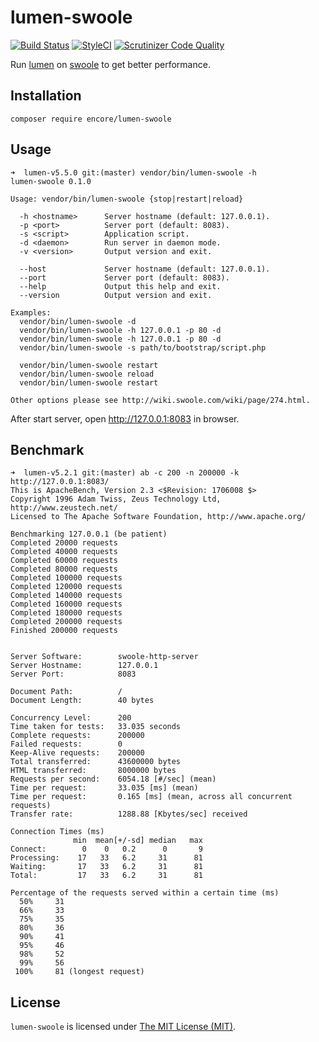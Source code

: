 # lumen-swoole

[![Build Status](https://travis-ci.org/z-song/lumen-swoole.svg?branch=master)](https://travis-ci.org/z-song/lumen-swoole)
[![StyleCI](https://styleci.io/repos/65545581/shield)](https://styleci.io/repos/65545581)
[![Scrutinizer Code Quality](https://scrutinizer-ci.com/g/z-song/lumen-swoole/badges/quality-score.png?b=master)](https://scrutinizer-ci.com/g/z-song/lumen-swoole/?branch=master)

Run [lumen](https://lumen.laravel.com/) on [swoole](http://www.swoole.com/) to get better performance.

## Installation

```
composer require encore/lumen-swoole
```

## Usage

```
➜  lumen-v5.5.0 git:(master) vendor/bin/lumen-swoole -h
lumen-swoole 0.1.0

Usage: vendor/bin/lumen-swoole {stop|restart|reload}

  -h <hostname>      Server hostname (default: 127.0.0.1).
  -p <port>          Server port (default: 8083).
  -s <script>        Application script.
  -d <daemon>        Run server in daemon mode.
  -v <version>       Output version and exit.

  --host             Server hostname (default: 127.0.0.1).
  --port             Server port (default: 8083).
  --help             Output this help and exit.
  --version          Output version and exit.

Examples:
  vendor/bin/lumen-swoole -d
  vendor/bin/lumen-swoole -h 127.0.0.1 -p 80 -d
  vendor/bin/lumen-swoole -h 127.0.0.1 -p 80 -d
  vendor/bin/lumen-swoole -s path/to/bootstrap/script.php

  vendor/bin/lumen-swoole restart
  vendor/bin/lumen-swoole reload
  vendor/bin/lumen-swoole restart

Other options please see http://wiki.swoole.com/wiki/page/274.html.
```

After start server, open http://127.0.0.1:8083 in browser.

## Benchmark

```
➜  lumen-v5.2.1 git:(master) ab -c 200 -n 200000 -k http://127.0.0.1:8083/
This is ApacheBench, Version 2.3 <$Revision: 1706008 $>
Copyright 1996 Adam Twiss, Zeus Technology Ltd, http://www.zeustech.net/
Licensed to The Apache Software Foundation, http://www.apache.org/

Benchmarking 127.0.0.1 (be patient)
Completed 20000 requests
Completed 40000 requests
Completed 60000 requests
Completed 80000 requests
Completed 100000 requests
Completed 120000 requests
Completed 140000 requests
Completed 160000 requests
Completed 180000 requests
Completed 200000 requests
Finished 200000 requests


Server Software:        swoole-http-server
Server Hostname:        127.0.0.1
Server Port:            8083

Document Path:          /
Document Length:        40 bytes

Concurrency Level:      200
Time taken for tests:   33.035 seconds
Complete requests:      200000
Failed requests:        0
Keep-Alive requests:    200000
Total transferred:      43600000 bytes
HTML transferred:       8000000 bytes
Requests per second:    6054.18 [#/sec] (mean)
Time per request:       33.035 [ms] (mean)
Time per request:       0.165 [ms] (mean, across all concurrent requests)
Transfer rate:          1288.88 [Kbytes/sec] received

Connection Times (ms)
              min  mean[+/-sd] median   max
Connect:        0    0   0.2      0       9
Processing:    17   33   6.2     31      81
Waiting:       17   33   6.2     31      81
Total:         17   33   6.2     31      81

Percentage of the requests served within a certain time (ms)
  50%     31
  66%     33
  75%     35
  80%     36
  90%     41
  95%     46
  98%     52
  99%     56
 100%     81 (longest request)

```

License
------------
`lumen-swoole` is licensed under [The MIT License (MIT)](LICENSE.txt).
